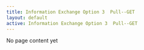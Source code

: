```yaml
---
title: Information Exchange Option 3  Pull--GET
layout: default
active: Information Exchange Option 3  Pull--GET
---
```


No page content yet